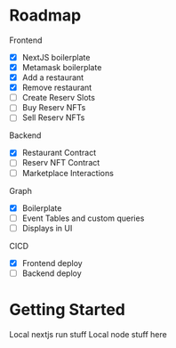 # Roadmap

Frontend
- [x] NextJS boilerplate
- [x] Metamask boilerplate
- [x] Add a restaurant
- [x] Remove restaurant
- [ ] Create Reserv Slots
- [ ] Buy Reserv NFTs
- [ ] Sell Reserv NFTs

Backend
- [x] Restaurant Contract
- [ ] Reserv NFT Contract
- [ ] Marketplace Interactions

Graph
- [x] Boilerplate
- [ ] Event Tables and custom queries
- [ ] Displays in UI

CICD

- [x] Frontend deploy
- [ ] Backend deploy 

# Getting Started

Local nextjs run stuff
Local node stuff here